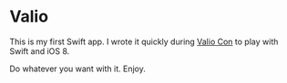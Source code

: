 # Valio

This is my first Swift app. I wrote it quickly during [Valio Con](http://valiocon.com) to play with Swift and iOS 8.

Do whatever you want with it. Enjoy.
